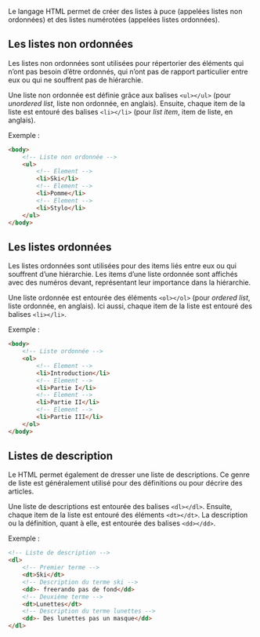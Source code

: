 Le langage HTML permet de créer des listes à puce (appelées listes non ordonnées) et des listes numérotées (appelées listes ordonnées).

## Les listes non ordonnées

Les listes non ordonnées sont utilisées pour répertorier des éléments qui n’ont pas besoin d’être ordonnés, qui n’ont pas de rapport particulier entre eux ou qui ne souffrent pas de hiérarchie. 

Une liste non ordonnée est définie grâce aux balises ```<ul></ul>``` (pour *unordered list*, liste non ordonnée, en anglais). Ensuite, chaque item de la liste est entouré des balises ```<li></li>``` (pour *list item*, item de liste, en anglais).

Exemple :

```html
<body>
    <!-- Liste non ordonnée -->
    <ul>
        <!-- Element -->
        <li>Ski</li>
        <!-- Element -->
        <li>Pomme</li>
        <!-- Element -->
        <li>Stylo</li>
    </ul>
</body>
```

## Les listes ordonnées

Les listes ordonnées sont utilisées pour des items liés entre eux ou qui souffrent d’une hiérarchie. Les items d’une liste ordonnée sont affichés avec des numéros devant, représentant leur importance dans la hiérarchie.

Une liste ordonnée est entourée des éléments ```<ol></ol>``` (pour *ordered list*, liste ordonnée, en anglais). Ici aussi, chaque item de la liste est entouré des balises ```<li></li>```.

Exemple :

```html
<body>
    <!-- Liste ordonnée -->
    <ol>
        <!-- Element -->
        <li>Introduction</li>
        <!-- Element -->
        <li>Partie I</li>
        <!-- Element -->
        <li>Partie II</li>
        <!-- Element -->
        <li>Partie III</li>
    </ol>
</body>
```

## Listes de description

Le HTML permet également de dresser une liste de descriptions. Ce genre de liste est généralement utilisé pour des définitions ou pour décrire des articles.

Une liste de descriptions est entourée des balises ```<dl></dl>```. Ensuite, chaque item de la liste est entouré des éléments ```<dt></dt>```. La description ou la définition, quant à elle, est entourée des balises ```<dd></dd>```.

Exemple :

```html
<!-- Liste de description -->
<dl>
    <!-- Premier terme -->
    <dt>Ski</dt>
    <!-- Description du terme ski -->
    <dd>- freerando pas de fond</dd>
    <!-- Deuxième terme -->
    <dt>Lunettes</dt>
    <!-- Description du terme lunettes -->
    <dd>- Des lunettes pas un masque</dd>
</dl>
```